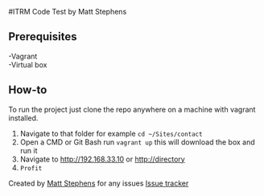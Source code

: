 #ITRM Code Test by Matt Stephens

## Prerequisites
-Vagrant  
-Virtual box

## How-to
To run the project just clone the repo anywhere on a machine with vagrant installed.  

1. Navigate to that folder for example `cd ~/Sites/contact`
2. Open a CMD or Git Bash run `vagrant up` this will download the box and run it
3. Navigate to http://192.168.33.10 or [http://directory](http://directory)
4. `Profit`

Created by [Matt Stephens](https://github.com/FluffyMatt) for any issues [Issue tracker](https://github.com/FluffyMatt/contact/issues)
